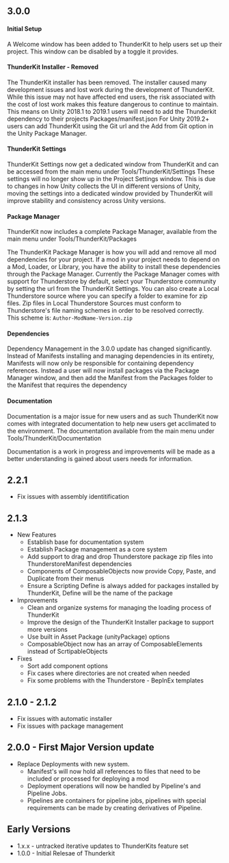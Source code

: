 ﻿## 3.0.0 

#### Initial Setup
A Welcome window has been added to ThunderKit to help users set up their project.
This window can be disabled by a toggle it provides.

#### ThunderKit Installer - Removed
The ThunderKit installer has been removed.  The installer caused many development issues and lost work during the development of ThunderKit. While this issue
may not have affected end users, the risk associated with the cost of lost work makes this feature dangerous to continue to maintain.
This means on Unity 2018.1 to 2019.1 users will need to add the Thunderkit dependency to their projects Packages/manifest.json
For Unity 2019.2+ users can add ThunderKit using the Git url and the Add from Git option in the Unity Package Manager.

#### ThunderKit Settings

ThunderKit Settings now get a dedicated window from ThunderKit and can be accessed from the main menu under Tools/ThunderKit/Settings
These settings will no longer show up in the Project Settings window.  This is due to changes in how Unity collects the UI in different versions of Unity, moving the settings
into a dedicated window provided by ThunderKit will improve stability and consistency across Unity versions.

#### Package Manager

ThunderKit now includes a complete Package Manager, available from the main menu under Tools/ThunderKit/Packages 

The ThunderKit Package Manager is how you will add and remove all mod dependencies for your project.
If a mod in your project needs to depend on a Mod, Loader, or Library, you have the ability to install these dependencies through the Package Manager.
Currently the Package Manager comes with support for Thunderstore by default, select your Thunderstore community by setting the url from the ThunderKit Settings.
You can also create a Local Thunderstore source where you can specify a folder to examine for zip files.
Zip files in Local Thunderstore Sources must conform to Thunderstore's file naming schemes in order to be resolved correctly.  
This scheme is: `Author-ModName-Version.zip`


#### Dependencies
Dependency Management in the 3.0.0 update has changed significantly.  Instead of Manifests installing and managing dependencies in its entirety, Manifests will now only 
be responsible for containing dependency references.  Instead a user will now install packages via the Package Manager window, and then add the Manifest from the Packages folder to the Manifest that requires the dependency

#### Documentation
Documentation is a major issue for new users and as such ThunderKit now comes with integrated documentation to help new users get acclimated to the environment.
The documentation available from the main menu under Tools/ThunderKit/Documentation

Documentation is a work in progress and improvements will be made as a better understanding is gained about users needs for information.

## 2.2.1
  * Fix issues with assembly identitification

## 2.1.3
  * New Features
    * Establish base for documentation system
    * Establish Package management as a core system
    * Add support to drag and drop Thunderstore package zip files into ThunderstoreManifest dependencies
    * Components of ComposableObjects now provide Copy, Paste, and Duplicate from their menus
    * Ensure a Scripting Define is always added for packages installed by ThunderKit, Define will be the name of the package
  * Improvements
    * Clean and organize systems for managing the loading process of ThunderKit
    * Improve the design of the ThunderKit Installer package to support more versions
    * Use built in Asset Package (unityPackage) options
    * ComposableObject now has an array of ComposableElements instead of ScrtipableObjects
  * Fixes
    * Sort add component options
    * Fix cases where directories are not created when needed
    * Fix some problems with the Thunderstore - BepInEx templates

## 2.1.0 - 2.1.2
  * Fix issues with automatic installer
  * Fix issues with package management

## 2.0.0 - First Major Version update
  * Replace Deployments with new system.
    * Manifest's will now hold all references to files that need to be included or processed for deploying a mod
    * Deployment operations will now be handled by Pipeline's and Pipeline Jobs.
    * Pipelines are containers for pipeline jobs, pipelines with special requirements can be made by creating derivatives of Pipeline.

## Early Versions
* 1.x.x - untracked iterative updates to ThunderKits feature set
* 1.0.0 - Initial Relesae of Thunderkit